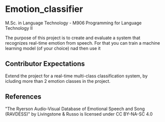 # Emotion_classifier
M.Sc. in Language Technology - M906 Programming for Language Technology II

The purpose of this project is to create and evaluate a system that recognizes real-time emotion from speech. For that you can train a machine learning model (of your choice) nad then use it 

## Contributor Expectations
Extend the project for a  real-time multi-class classification system, by icluding more than 2 emotion classes in the project.

## References
"The Ryerson Audio-Visual Database of Emotional Speech and Song (RAVDESS)" by Livingstone & Russo is licensed under CC BY-NA-SC 4.0
